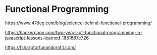 # Functional Programming


https://www.47deg.com/blog/science-behind-functional-programming/

https://hackernoon.com/two-years-of-functional-programming-in-javascript-lessons-learned-1851667c726

https://fsharpforfunandprofit.com/
